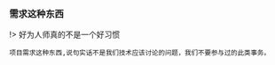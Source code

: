 <!--
 * @Descripttion: 
 * @version: 
 * @Author: suckson
 * @Date: 2019-10-14 09:27:22
 * @LastEditors: suckson
 * @LastEditTime: 2019-10-14 09:30:44
 -->
### 需求这种东西

!> 好为人师真的不是一个好习惯

```项目需求这种东西,说句实话不是我们技术应该讨论的问题，我们不要参与过的此类事务。```